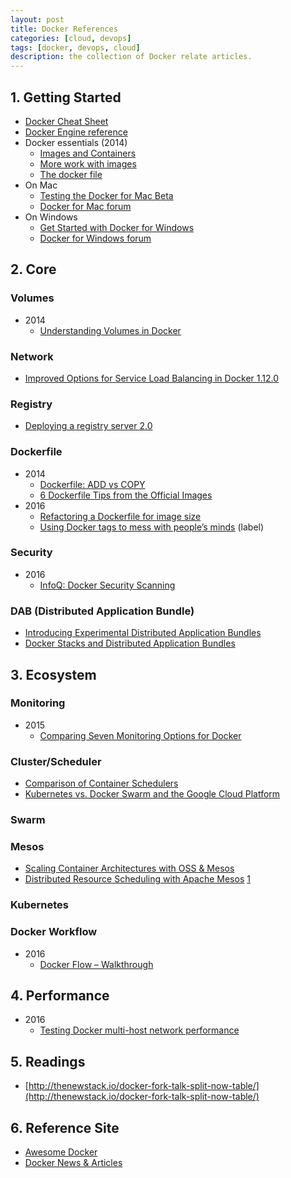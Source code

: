 ```yaml
---
layout: post
title: Docker References
categories: [cloud, devops]
tags: [docker, devops, cloud]
description: the collection of Docker relate articles.
---
```


## 1. Getting Started

* [Docker Cheat Sheet](https://github.com/wsargent/docker-cheat-sheet)
* [Docker Engine reference](https://docs.docker.com/engine/reference/)
* Docker essentials (2014)
  * [Images and Containers](http://www.dasblinkenlichten.com/docker-essentials/)
  * [More work with images](http://www.dasblinkenlichten.com/docker-essentials-working-with-images/)
  * [The docker file](http://www.dasblinkenlichten.com/docker-essentials-the-docker-file/)
* On Mac
  * [Testing the Docker for Mac Beta](http://www.dwmkerr.com/testing-the-docker-for-mac-beta/)
  * [Docker for Mac forum](https://forums.docker.com/c/docker-for-mac)
* On Windows
  * [Get Started with Docker for Windows](https://beta.docker.com/docs/windows/getting-started/)
  * [Docker for Windows forum](https://forums.docker.com/c/docker-for-windows)

## 2. Core

### Volumes

* 2014
  * [Understanding Volumes in Docker](http://container-solutions.com/understanding-volumes-docker/)

### Network

* [Improved Options for Service Load Balancing in Docker 1.12.0](https://www.infoq.com/news/2016/08/docker-service-load-balancing)

### Registry

* [Deploying a registry server 2.0](https://docs.docker.com/registry/deploying/)

### Dockerfile

* 2014
  * [Dockerfile: ADD vs COPY](https://www.ctl.io/developers/blog/post/dockerfile-add-vs-copy/)
  * [6 Dockerfile Tips from the Official Images](http://container-solutions.com/6-dockerfile-tips-official-images/)
* 2016
  * [Refactoring a Dockerfile for image size](https://blog.replicated.com/2016/02/05/refactoring-a-dockerfile-for-image-size/)
  * [Using Docker tags to mess with people’s minds](https://medium.com/microscaling-systems/using-docker-tags-to-mess-with-peoples-minds-367bb2c93bd0#.xvfrqjnoe) (label)

### Security

* 2016
  * [InfoQ: Docker Security Scanning](https://www.infoq.com/news/2016/05/Docker-Security-Scanning)

### DAB (Distributed Application Bundle)

* [Introducing Experimental Distributed Application Bundles](https://blog.docker.com/2016/06/docker-app-bundle/)
* [Docker Stacks and Distributed Application Bundles](https://github.com/docker/docker/blob/master/experimental/docker-stacks-and-bundles.md)

## 3. Ecosystem

### Monitoring

* 2015
  * [Comparing Seven Monitoring Options for Docker](http://rancher.com/comparing-monitoring-options-for-docker-deployments/)

### Cluster/Scheduler

* [Comparison of Container Schedulers](https://medium.com/@ArmandGrillet/comparison-of-container-schedulers-c427f4f7421#.i4va7u49v)
* [Kubernetes vs. Docker Swarm and the Google Cloud Platform](https://dzone.com/articles/kubernetes-and-google-cloud-platform)

### Swarm

### Mesos

* [Scaling Container Architectures with OSS & Mesos](https://www.infoq.com/presentations/two-sigma-containers)
* [Distributed Resource Scheduling with Apache Mesos](http://techblog.netflix.com/2016/07/distributed-resource-scheduling-with.html) [1](http://www.infoq.com/cn/news/2016/08/Apache-Netflix)

### Kubernetes

### Docker Workflow

* 2016
  * [Docker Flow – Walkthrough](https://technologyconversations.com/2016/04/18/docker-flow/)

## 4. Performance

* 2016
  * [Testing Docker multi-host network performance](http://planet.mysql.com/entry/?id=5997399)

## 5. Readings

* [http://thenewstack.io/docker-fork-talk-split-now-table/](http://thenewstack.io/docker-fork-talk-split-now-table/)

## 6. Reference Site

* [Awesome Docker](https://github.com/veggiemonk/awesome-docker)
* [Docker News & Articles](http://docker-software-inc.scoop.it/t/docker-by-docker)
